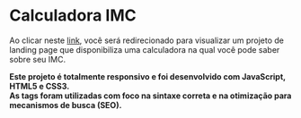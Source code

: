 # Calculadora IMC

Ao clicar neste <a href="https://thiago-tsg.github.io/imc/html/" target="_blank">link</a>, você será redirecionado para visualizar um projeto de landing page que disponibiliza uma calculadora na qual você pode saber sobre seu IMC.<br>

<strong>
Este projeto é totalmente responsivo e foi desenvolvido com JavaScript, HTML5 e CSS3.<br>
As tags foram utilizadas com foco na sintaxe correta e na otimização para mecanismos de busca (SEO).
</strong>
